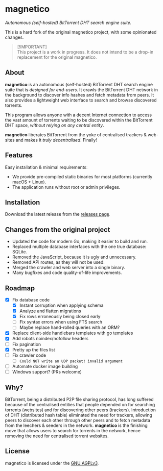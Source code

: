 # magnetico

*Autonomous (self-hosted) BitTorrent DHT search engine suite.*

This is a hard fork of the original magnetico project, with some opinionated changes.

> [!IMPORTANT]\
> This project is a work in progress.
> It does not intend to be a drop-in replacement for the original magnetico.

## About

**magnetico** is an autonomous (self-hosted) BitTorrent DHT search engine suite that is *designed for end-users*. It crawls the BitTorrent DHT network in the background to discover info hashes and fetch metadata from peers. It also provides a lightweight web interface to search and browse discovered torrents.

This program allows anyone with a decent Internet connection to access the vast amount of torrents waiting to be discovered within the BitTorrent DHT space, *without relying on any central entity*.

**magnetico** liberates BitTorrent from the yoke of centralised trackers & web-sites and makes it
*truly decentralised*. Finally!

## Features

Easy installation & minimal requirements:
 - We provide pre-compiled static binaries for most platforms (currently macOS + Linux).
 - The application runs without root or admin privileges.

## Installation

Download the latest release from the [releases page](https://github.com/t-richards/magnetico/releases).

## Changes from the original project

 - Updated the code for modern Go, making it easier to build and run.
 - Replaced multiple database interfaces with the one true database: SQLite.
 - Removed the JavaScript, because it is ugly and unnecessary.
 - Removed API routes, as they will not be used.
 - Merged the crawler and web server into a single binary.
 - Many bugfixes and code quality-of-life improvements.

## Roadmap

 - [x] Fix database code
   - [x] Instant corruption when applying schema
   - [x] Analyze and flatten migrations
   - [x] Fix rows erroneously being closed early
   - [ ] Fix syntax errors when using FTS search
   - [ ] Maybe replace hand-rolled queries with an ORM?
 - [x] Replace client-side handlebars templates with go templates
 - [x] Add robots noindex/nofollow headers
 - [ ] Fix pagination
 - [x] Pretty up the files list
 - [ ] Fix crawler code
   - [ ] `Could NOT write an UDP packet! invalid argument`
 - [ ] Automate docker image building
 - [ ] Windows support? (PRs welcome)

## Why?

BitTorrent, being a distributed P2P file sharing protocol, has long suffered because of the
centralised entities that people depended on for searching torrents (websites) and for discovering
other peers (trackers). Introduction of DHT (distributed hash table) eliminated the need for
trackers, allowing peers to discover each other through other peers and to fetch metadata from the
leechers & seeders in the network. **magnetico** is the finishing move that allows users to search
for torrents in the network, hence removing the need for centralised torrent websites.

## License

magnetico is licensed under the [GNU AGPLv3](./COPYING).
